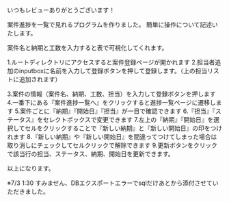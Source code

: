 いつもレビューありがとうございます！

案件進捗を一覧で見れるプログラムを作りました。
簡単に操作について記述いたします。

案件名と納期と工数を入力すると表で可視化してくれます。


1.ルートディレクトリにアクセスすると案件登録ページが開かれます
2.担当者追加のinputboxに名前を入力して登録ボタンを押して登録します。（上の担当リストに追加されます）

3.案件の情報（案件名、納期、工数、担当）を入力して登録ボタンを押します
4.一番下にある『案件進捗一覧へ』をクリックすると進捗一覧ページに遷移します
5.案件ごとに『納期』『開始日』『担当』が一目で確認できます
6.『担当』『ステータス』をセレクトボックスで変更できます
7.左上の『納期』『開始日』を選択してセルをクリックすることで『新しい納期』と『新しい開始日』の印をつけれます
8.『新しい納期』や『新しい開始日』を間違ってつけてしまった場合は取り消しにチェックしてセルクリックで解除できます
9.更新ボタンをクリックで該当行の担当、ステータス、納期、開始日を更新できます。

以上になります。


※7/3 1:30
すみません、DBエクスポートエラーでsqlだけあとから添付させていただきました。
